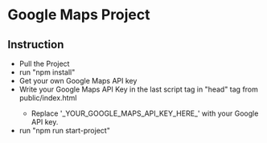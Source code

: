 <h1>Google Maps Project</h1>

<h2>Instruction</h2>
<ul>
    <li>Pull the Project</li>
    <li>run "npm install"</li>
    <li>Get your own Google Maps API key</li>
    <li>Write your Google Maps API Key in the last script tag in "head" tag from public/index.html</li>
    <ul>
        <li>Replace '_YOUR_GOOGLE_MAPS_API_KEY_HERE_' with your Google API key.</li>
    </ul>
    <li>run "npm run start-project"</li>
</ul>
